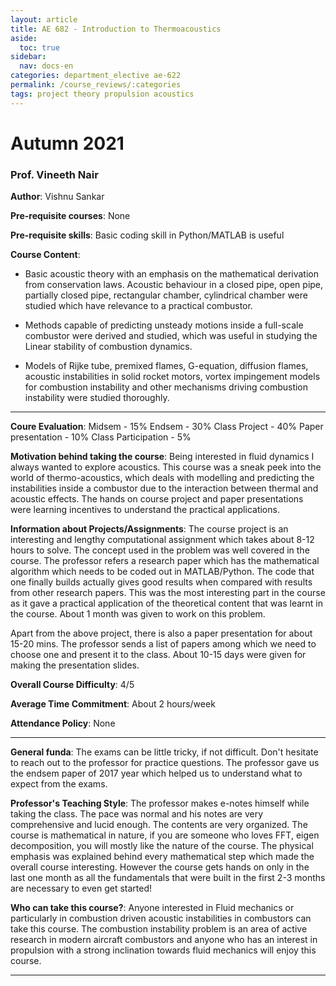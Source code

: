 ```yaml
---
layout: article
title: AE 682 - Introduction to Thermoacoustics
aside:
  toc: true
sidebar:
  nav: docs-en
categories: department_elective ae-622
permalink: /course_reviews/:categories
tags: project theory propulsion acoustics
---
```



# Autumn 2021
### Prof. Vineeth Nair
**Author**: Vishnu Sankar

**Pre-requisite courses**: None

**Pre-requisite skills**: Basic coding skill in Python/MATLAB is useful

**Course Content**:
- Basic acoustic theory with an emphasis on the mathematical derivation from conservation laws. Acoustic behaviour in a closed pipe, open pipe, partially closed pipe, rectangular chamber, cylindrical chamber were studied which have relevance to a practical combustor. 

- Methods capable of predicting unsteady motions inside a full-scale combustor were derived and studied, which was useful in studying the Linear stability of combustion dynamics. 

- Models of Rijke tube, premixed flames, G-equation, diffusion flames, acoustic instabilities in solid rocket motors, vortex impingement models for combustion instability and other mechanisms driving combustion instability were studied thoroughly. 

---

**Coure Evaluation**:
Midsem - 15%
Endsem - 30%
Class Project - 40%
Paper presentation - 10%
Class Participation - 5%

**Motivation behind taking the course**:
Being interested in fluid dynamics I always wanted to explore acoustics. This course was a sneak peek into the world of thermo-acoustics, which deals with modelling and predicting the instabilities inside a combustor due to the interaction between thermal and acoustic effects. The hands on course project and paper presentations were learning incentives to understand the practical applications.

**Information about Projects/Assignments**:
The course project is an interesting and lengthy computational assignment which takes about 8-12 hours to solve. The concept used in the problem was well covered in the course. The professor refers a research paper which has the mathematical algorithm which needs to be coded out in MATLAB/Python. The code that one finally builds actually gives good results when compared with results from other research papers. This was the most interesting part in the course as it gave a practical application of the theoretical content that was learnt in the course. About 1 month was given to work on this problem.

Apart from the above project, there is also a paper presentation for about 15-20 mins. The professor sends a list of papers among which we need to choose one and present it to the class. About 10-15 days were given for making the presentation slides. 

**Overall Course Difficulty**: 4/5

**Average Time Commitment**:
About 2 hours/week


**Attendance Policy**: None

---

**General funda**: 
The exams can be little tricky, if not difficult. Don't hesitate to reach out to the professor for practice questions. The professor gave us the endsem paper of 2017 year which helped us to understand what to expect from the exams. 

**Professor's Teaching Style**: 
The professor makes e-notes himself while taking the class. The pace was normal and his notes are very comprehensive and lucid enough. The contents are very organized. The course is mathematical in nature, if you are someone who loves FFT, eigen decomposition, you will mostly like the nature of the course. The physical emphasis was explained behind every mathematical step which made the overall course interesting. However the course gets hands on only in the last one month as all the fundamentals that were built in the first 2-3 months are necessary to even get started!

**Who can take this course?**: 
Anyone interested in Fluid mechanics or particularly in combustion driven acoustic instabilities in combustors can take this course. The combustion instability problem is an area of active research in modern aircraft combustors and anyone who has an interest in propulsion with a strong inclination towards fluid mechanics will enjoy this course.

---
